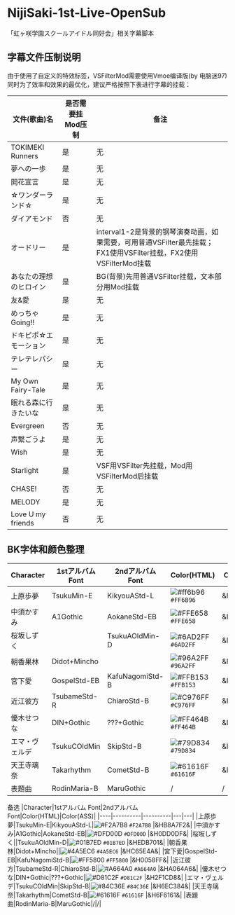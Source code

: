 # NijiSaki-1st-Live-OpenSub

「虹ヶ咲学園スクールアイドル同好会」相关字幕脚本

## 字幕文件压制说明  
由于使用了自定义的特效标签，VSFilterMod需要使用Vmoe编译版(by 电脑迷97)  
同时为了效率和效果的最优化，建议严格按照下表进行字幕的挂载： 

|文件(歌曲)名|是否需要挂Mod压制|备注|
|-----------|---------------|----------|
|TOKIMEKI Runners|是|无| 
|夢への一歩|是|无| 
|開花宣言|是|无|  
|☆ワンダーランド☆|是|无| 
|ダイアモンド|否|无|
|オードリー|是|interval1-2是背景的钢琴演奏动画，如果需要，可用普通VSFilter最先挂载；FX1使用VSFilter挂载，FX2使用VSFilterMod挂载| 
|あなたの理想のヒロイン|是|BG(背景)先用普通VSFilter挂载，文本部分用Mod挂载|  
|友&愛|是|无|  
|めっちゃGoing!!|是|无| 
|ドキピポ☆エモーション|是|无|  
|テレテレパシー|是|无|  
|My Own Fairy-Tale|是|无|  
|眠れる森に行きたいな|是|无| 
|Evergreen|否|无| 
|声繋ごうよ|是|无| 
|Wish|是|无| 
|Starlight|是|VSF用VSFilter先挂载，Mod用VSFilterMod后挂载| 
|CHASE!|否|无|  
|MELODY|是|无|
|Love U my friends|否|无|




## BK字体和颜色整理  
|Character|1stアルバム Font|2ndアルバム Font|Color(HTML)|Color(ASS)|
|----|----------|----------|---|---|
|上原歩夢|TsukuMin-E|KikyouAStd-L|![#ff6b96](https://placehold.it/15/FF6B96/000000?text=+) `#FF6B96` |&H966BFF&|
|中須かすみ|A1Gothic|AokaneStd-EB|![#FFE658](https://placehold.it/15/ffe658/000000?text=+) `#FFE658` |&H58E6FF&|
|桜坂しずく||TsukuAOldMin-D|![#6AD2FF](https://placehold.it/15/6ad2ff/000000?text=+) `#6AD2FF` |&HFFD26A&|
|朝香果林|Didot+Mincho||![#96A2FF](https://placehold.it/15/96a2ff/000000?text=+) `#96A2FF` |&HFFA296&|
|宮下愛|GospelStd-EB|KafuNagomiStd-B|![#FFB153](https://placehold.it/15/ffb153/000000?text=+) `#FFB153` |&H53B1FF&|
|近江彼方|TsubameStd-R|ChiaroStd-B|![#C976FF](https://placehold.it/15/c976ff/000000?text=+) `#C976FF` |&HFF76C9&|
|優木せつな|DIN+Gothic|???+Gothic|![#FF464B](https://placehold.it/15/ff464b/000000?text=+) `#FF464B` |&H4B46FF&|
|エマ・ヴェルデ|TsukuCOldMin|SkipStd-B|![#79D834](https://placehold.it/15/79d834/000000?text=+) `#79D834` |&H34D879&|
|天王寺璃奈|Takarhythm|CometStd-B|![#61616F](https://placehold.it/15/61616f/000000?text=+) `#61616F` |&H6F6161&|
|表題曲|RodinMaria-B|MaruGothic|/|/|


备选
|Character|1stアルバム Font|2ndアルバム Font|Color(HTML)|Color(ASS)|
|----|----------|----------|---|---|
|上原歩夢|TsukuMin-E|KikyouAStd-L|![#F2A7B8](https://placehold.it/15/F2A7B8/000000?text=+) `#F2A7B8` |&HB8A7F2&|
|中須かすみ|A1Gothic|AokaneStd-EB|![#DFD00D](https://placehold.it/15/DFD00D/000000?text=+) `#DFD00D` |&H0DD0DF&|
|桜坂しずく||TsukuAOldMin-D|![#01B7ED](https://placehold.it/15/01B7ED/000000?text=+) `#01B7ED` |&HEDB701&|
|朝香果林|Didot+Mincho||![#4A5EC6](https://placehold.it/15/4A5EC6/000000?text=+) `#4A5EC6` |&HC65E4A&|
|宮下愛|GospelStd-EB|KafuNagomiStd-B|![#FF5800](https://placehold.it/15/FF5800/000000?text=+) `#FF5800` |&H0058FF&|
|近江彼方|TsubameStd-R|ChiaroStd-B|![#A664A0](https://placehold.it/15/A664A0/000000?text=+) `#A664A0` |&HA064A6&|
|優木せつな|DIN+Gothic|???+Gothic|![#D81C2F](https://placehold.it/15/D81C2F/000000?text=+) `#D81C2F` |&H2F1CD8&|
|エマ・ヴェルデ|TsukuCOldMin|SkipStd-B|![#84C36E](https://placehold.it/15/84C36E/000000?text=+) `#84C36E` |&H6EC384&|
|天王寺璃奈|Takarhythm|CometStd-B|![#61616F](https://placehold.it/15/61616f/000000?text=+) `#61616F` |&H6F6161&|
|表題曲|RodinMaria-B|MaruGothic|/|/|
